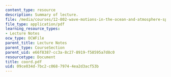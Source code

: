 ```yaml
---
content_type: resource
description: Summary of lecture.
file: /media/courses/12-802-wave-motions-in-the-ocean-and-atmosphere-spring-2004/09ce034d7bc2c06879744ea2d3acf53b_coord.pdf
file_type: application/pdf
learning_resource_types:
- Lecture Notes
ocw_type: OCWFile
parent_title: Lecture Notes
parent_type: CourseSection
parent_uid: e66f8387-cc3a-8c27-8919-f58595a7d8c0
resourcetype: Document
title: coord.pdf
uid: 09ce034d-7bc2-c068-7974-4ea2d3acf53b
---
```

